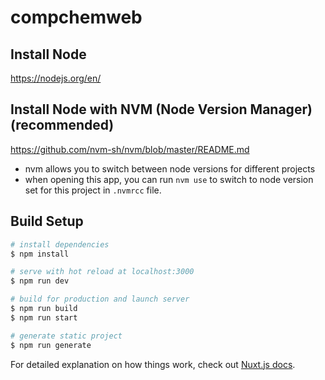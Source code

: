 # compchemweb

## Install Node
https://nodejs.org/en/


## Install Node with NVM (Node Version Manager) (recommended)
https://github.com/nvm-sh/nvm/blob/master/README.md

- nvm allows you to switch between node versions for different projects
- when opening this app, you can run ```nvm use``` to switch to node version set for this project in ```.nvmrcc``` file.

## Build Setup

```bash
# install dependencies
$ npm install

# serve with hot reload at localhost:3000
$ npm run dev

# build for production and launch server
$ npm run build
$ npm run start

# generate static project
$ npm run generate
```

For detailed explanation on how things work, check out [Nuxt.js docs](https://nuxtjs.org).
